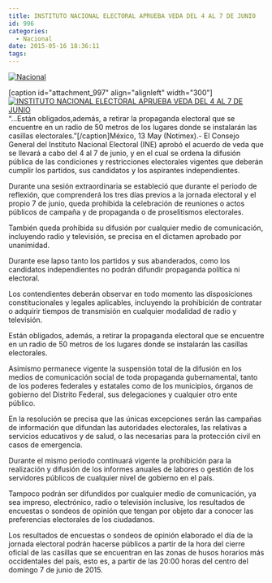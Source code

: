 ```yaml
---
title: INSTITUTO NACIONAL ELECTORAL APRUEBA VEDA DEL 4 AL 7 DE JUNIO
id: 996
categories:
  - Nacional
date: 2015-05-16 18:36:11
tags:
---
```


[![Nacional](http://www.laredsemanario.com/wp-content/uploads/2015/04/Nacional_500x100.png)](http://www.laredsemanario.com/wp-content/uploads/2015/04/Nacional_500x100.png)

[caption id="attachment_997" align="alignleft" width="300"][![INSTITUTO NACIONAL ELECTORAL APRUEBA VEDA DEL 4 AL 7 DE JUNIO](http://www.laredsemanario.com/wp-content/uploads/2015/05/ine-300x208.png)](http://www.laredsemanario.com/wp-content/uploads/2015/05/ine.png) “...Están obligados,además, a retirar la propaganda electoral que se encuentre en un radio de 50 metros de los lugares donde se instalarán las casillas electorales.”[/caption]México, 13 May (Notimex).- El Consejo General del Instituto Nacional Electoral (INE) aprobó el acuerdo de veda que se llevará a cabo del 4 al 7 de junio, y en el cual se ordena la difusión pública de las condiciones y restricciones electorales vigentes que deberán cumplir los partidos, sus candidatos y los aspirantes independientes.

Durante una sesión extraordinaria se estableció que durante el periodo de reflexión, que comprenderá los tres días previos a la jornada electoral y el propio 7 de junio, queda prohibida la celebración de reuniones o actos públicos de campaña y de propaganda o de proselitismos electorales.

También queda prohibida su difusión por cualquier medio de comunicación, incluyendo radio y televisión, se precisa en el dictamen aprobado por unanimidad.

Durante ese lapso tanto los partidos y sus abanderados, como los candidatos independientes no podrán difundir propaganda política ni electoral.

Los contendientes deberán observar en todo momento las disposiciones constitucionales y legales aplicables, incluyendo la prohibición de contratar o adquirir tiempos de transmisión en cualquier modalidad de radio y televisión.

Están obligados, además, a retirar la propaganda electoral que se encuentre en un radio de 50 metros de los lugares donde se instalarán las casillas electorales.

Asimismo permanece vigente la suspensión total de la difusión en los medios de comunicación social de toda propaganda gubernamental, tanto de los poderes federales y estatales como de los municipios, órganos de gobierno del Distrito Federal, sus delegaciones y cualquier otro ente público.

En la resolución se precisa que las únicas excepciones serán las campañas de información que difundan las autoridades electorales, las relativas a servicios educativos y de salud, o las necesarias para la protección civil en casos de emergencia.

Durante el mismo periodo continuará vigente la prohibición para la realización y difusión de los informes anuales de labores o gestión de los servidores públicos de cualquier nivel de gobierno en el país.

Tampoco podrán ser difundidos por cualquier medio de comunicación, ya sea impreso, electrónico, radio o televisión inclusive, los resultados de encuestas o sondeos de opinión que tengan por objeto dar a conocer las preferencias electorales de los ciudadanos.

Los resultados de encuestas o sondeos de opinión elaborado el día de la jornada electoral podrán hacerse públicos a partir de la hora del cierre oficial de las casillas que se encuentran en las zonas de husos horarios más occidentales del país, esto es, a partir de las 20:00 horas del centro del domingo 7 de junio de 2015.